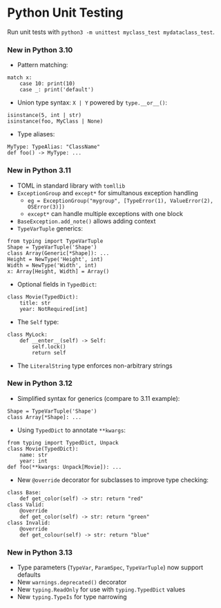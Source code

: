 # Python Unit Testing

Run unit tests with `python3 -m unittest myclass_test mydataclass_test`.

### New in Python 3.10

- Pattern matching:
```python3
match x:
    case 10: print(10)
    case _: print('default')
```
- Union type syntax: `X | Y` powered by `type.__or__()`:
```python3
isinstance(5, int | str)
isinstance(foo, MyClass | None)
``` 
- Type aliases:
```python3
MyType: TypeAlias: "ClassName"
def foo() -> MyType: ...
```

### New in Python 3.11

- TOML in standard library with `tomllib`
- `ExceptionGroup` and `except*` for simultanous exception handling
  - `eg = ExceptionGroup("mygroup", [TypeError(1), ValueError(2), OSError(3)])`
  - `except*` can handle multiple exceptions with one block
- `BaseException.add_note()` allows adding context
- `TypeVarTuple` generics:
```python3
from typing import TypeVarTuple
Shape = TypeVarTuple('Shape')
class Array(Generic[*Shape]): ...
Height = NewType('Height', int)
Width = NewType('Width', int)
x: Array[Height, Width] = Array()
```
- Optional fields in `TypedDict`:
```python3
class Movie(TypedDict):
    title: str
    year: NotRequired[int]
```
- The `Self` type:
```python3
class MyLock:
    def __enter__(self) -> Self:
        self.lock()
        return self
```
- The `LiteralString` type enforces non-arbitrary strings

### New in Python 3.12

- Simplified syntax for generics (compare to 3.11 example):
```python3
Shape = TypeVarTuple('Shape')
class Array[*Shape]: ...
```
- Using `TypedDict` to annotate `**kwargs`:
```python3
from typing import TypedDict, Unpack
class Movie(TypedDict):
    name: str
    year: int
def foo(**kwargs: Unpack[Movie]): ...
```
- New `@override` decorator for subclasses to improve type checking:
```python3
class Base:
    def get_color(self) -> str: return "red"
class Valid:
    @override
    def get_color(self) -> str: return "green"
class Invalid:
    @override
    def get_colour(self) -> str: return "blue"
```

### New in Python 3.13

- Type parameters (`TypeVar`, `ParamSpec`, `TypeVarTuple`) now support defaults
- New `warnings.deprecated()` decorator
- New `typing.ReadOnly` for use with `typing.TypedDict` values
- New `typing.TypeIs` for type narrowing
